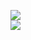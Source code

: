 [![](https://img.shields.io/badge/Made%20With-Github%20Spray-lightgrey.svg?style=for-the-badge&logo=github)](https://github.com/Annihil/github-spray#6608)  
[![](https://i.imgur.com/2DrTn0Z.gif)](https://github.com/Annihil/github-spray)